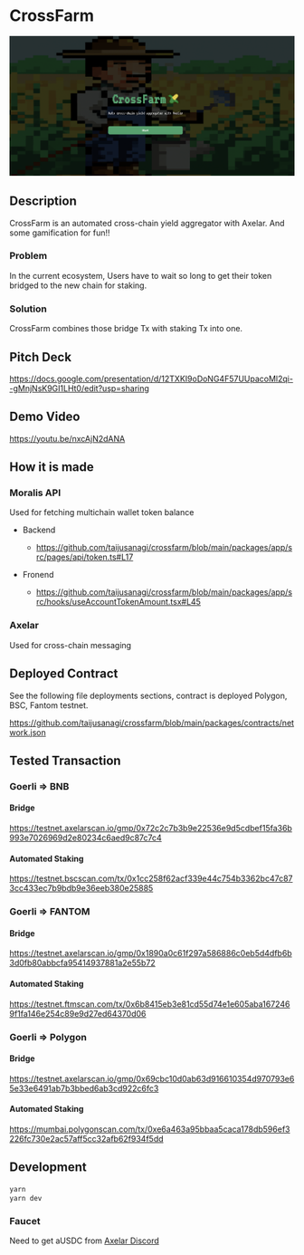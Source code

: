 # CrossFarm

![key](./packages/app/public/img/key.png)

## Description

CrossFarm is an automated cross-chain yield aggregator with Axelar.
And some gamification for fun!!

### Problem

In the current ecosystem, Users have to wait so long to get their token bridged to the new chain for staking.

### Solution

CrossFarm combines those bridge Tx with staking Tx into one.

## Pitch Deck

https://docs.google.com/presentation/d/12TXKI9oDoNG4F57UUpacoMl2qi--gMnjNsK9GI1LHt0/edit?usp=sharing

## Demo Video

https://youtu.be/nxcAjN2dANA

## How it is made

### Moralis API

Used for fetching multichain wallet token balance

- Backend

  - https://github.com/taijusanagi/crossfarm/blob/main/packages/app/src/pages/api/token.ts#L17

- Fronend

  - https://github.com/taijusanagi/crossfarm/blob/main/packages/app/src/hooks/useAccountTokenAmount.tsx#L45

### Axelar

Used for cross-chain messaging

## Deployed Contract

See the following file deployments sections, contract is deployed Polygon, BSC, Fantom testnet.

https://github.com/taijusanagi/crossfarm/blob/main/packages/contracts/network.json

## Tested Transaction

### Goerli => BNB

#### Bridge

https://testnet.axelarscan.io/gmp/0x72c2c7b3b9e22536e9d5cdbef15fa36b993e7026969d2e80234c6aed9c87c7c4

#### Automated Staking

https://testnet.bscscan.com/tx/0x1cc258f62acf339e44c754b3362bc47c873cc433ec7b9bdb9e36eeb380e25885

### Goerli => FANTOM

#### Bridge

https://testnet.axelarscan.io/gmp/0x1890a0c61f297a586886c0eb5d4dfb6b3d0fb80abbcfa95414937881a2e55b72

#### Automated Staking

https://testnet.ftmscan.com/tx/0x6b8415eb3e81cd55d74e1e605aba1672469f1fa146e254c89e9d27ed64370d06

### Goerli => Polygon

#### Bridge

https://testnet.axelarscan.io/gmp/0x69cbc10d0ab63d916610354d970793e65e33e6491ab7b3bbed6ab3cd922c6fc3

#### Automated Staking

https://mumbai.polygonscan.com/tx/0xe6a463a95bbaa5caca178db596ef3226fc730e2ac57aff5cc32afb62f934f5dd

## Development

```
yarn
yarn dev
```

### Faucet

Need to get aUSDC from [Axelar Discord](https://discord.com/invite/aRZ3Ra6f7D)
